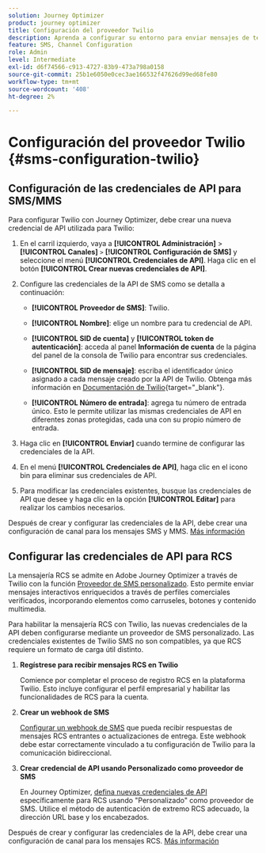 ```yaml
---
solution: Journey Optimizer
product: journey optimizer
title: Configuración del proveedor Twilio
description: Aprenda a configurar su entorno para enviar mensajes de texto con Journey Optimizer con Twilio
feature: SMS, Channel Configuration
role: Admin
level: Intermediate
exl-id: d6f74566-c913-4727-83b9-473a798a0158
source-git-commit: 25b1e6050e0cec3ae166532f47626d99ed68fe80
workflow-type: tm+mt
source-wordcount: '408'
ht-degree: 2%

---
```


# Configuración del proveedor Twilio {#sms-configuration-twilio}

## Configuración de las credenciales de API para SMS/MMS

Para configurar Twilio con Journey Optimizer, debe crear una nueva credencial de API utilizada para Twilio:

1. En el carril izquierdo, vaya a **[!UICONTROL Administración]** > **[!UICONTROL Canales]** `>` **[!UICONTROL Configuración de SMS]** y seleccione el menú **[!UICONTROL Credenciales de API]**. Haga clic en el botón **[!UICONTROL Crear nuevas credenciales de API]**.

1. Configure las credenciales de la API de SMS como se detalla a continuación:

   * **[!UICONTROL Proveedor de SMS]**: Twilio.

   * **[!UICONTROL Nombre]**: elige un nombre para tu credencial de API.

   * **[!UICONTROL SID de cuenta]** y **[!UICONTROL token de autenticación]**: acceda al panel **Información de cuenta** de la página del panel de la consola de Twilio para encontrar sus credenciales.

   * **[!UICONTROL SID de mensaje]**: escriba el identificador único asignado a cada mensaje creado por la API de Twilio. Obtenga más información en [Documentación de Twilio](https://support.twilio.com/hc/en-us/articles/223134387-What-is-a-Message-SID-){target="_blank"}.

   * **[!UICONTROL Número de entrada]**: agrega tu número de entrada único. Esto le permite utilizar las mismas credenciales de API en diferentes zonas protegidas, cada una con su propio número de entrada.

1. Haga clic en **[!UICONTROL Enviar]** cuando termine de configurar las credenciales de la API.

1. En el menú **[!UICONTROL Credenciales de API]**, haga clic en el icono bin para eliminar sus credenciales de API.

1. Para modificar las credenciales existentes, busque las credenciales de API que desee y haga clic en la opción **[!UICONTROL Editar]** para realizar los cambios necesarios.

Después de crear y configurar las credenciales de la API, debe crear una configuración de canal para los mensajes SMS y MMS. [Más información](sms-configuration-surface.md)

## Configurar las credenciales de API para RCS

La mensajería RCS se admite en Adobe Journey Optimizer a través de Twilio con la función [Proveedor de SMS personalizado](sms-configuration-custom.md). Esto permite enviar mensajes interactivos enriquecidos a través de perfiles comerciales verificados, incorporando elementos como carruseles, botones y contenido multimedia.

Para habilitar la mensajería RCS con Twilio, las nuevas credenciales de la API deben configurarse mediante un proveedor de SMS personalizado. Las credenciales existentes de Twilio SMS no son compatibles, ya que RCS requiere un formato de carga útil distinto.

1. **Regístrese para recibir mensajes RCS en Twilio**

   Comience por completar el proceso de registro RCS en la plataforma Twilio. Esto incluye configurar el perfil empresarial y habilitar las funcionalidades de RCS para la cuenta.

1. **Crear un webhook de SMS**

   [Configurar un webhook de SMS](sms-configuration-custom.md#webhook) que pueda recibir respuestas de mensajes RCS entrantes o actualizaciones de entrega. Este webhook debe estar correctamente vinculado a tu configuración de Twilio para la comunicación bidireccional.

1. **Crear credencial de API usando Personalizado como proveedor de SMS**

   En Journey Optimizer, [defina nuevas credenciales de API](sms-configuration-custom.md#api-credential) específicamente para RCS usando &quot;Personalizado&quot; como proveedor de SMS. Utilice el método de autenticación de extremo RCS adecuado, la dirección URL base y los encabezados.

Después de crear y configurar las credenciales de la API, debe crear una configuración de canal para los mensajes RCS. [Más información](sms-configuration-surface.md)







